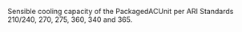 ﻿Sensible cooling capacity of the PackagedACUnit per ARI Standards 210/240, 270, 275, 360, 340 and 365.